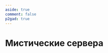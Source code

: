 ```yaml
---
aside: true
comment: false
p2gad: true
---
```


<script setup>
    import ServerList from "../../.vitepress/theme/components/Server/ServerList.vue";
</script>

# Мистические сервера

<ServerList />